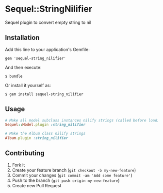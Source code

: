 # Sequel::StringNilifier

Sequel plugin to convert empty string to nil

## Installation

Add this line to your application's Gemfile:

    gem 'sequel-string_nilifier'

And then execute:

    $ bundle

Or install it yourself as:

    $ gem install sequel-string_nilifier

## Usage

```ruby
# Make all model subclass instances nilify strings (called before loading subclasses)
Sequel::Model.plugin :string_nilifier

# Make the Album class nilify strings
Album.plugin :string_nilifier
```

## Contributing

1. Fork it
2. Create your feature branch (`git checkout -b my-new-feature`)
3. Commit your changes (`git commit -am 'Add some feature'`)
4. Push to the branch (`git push origin my-new-feature`)
5. Create new Pull Request
